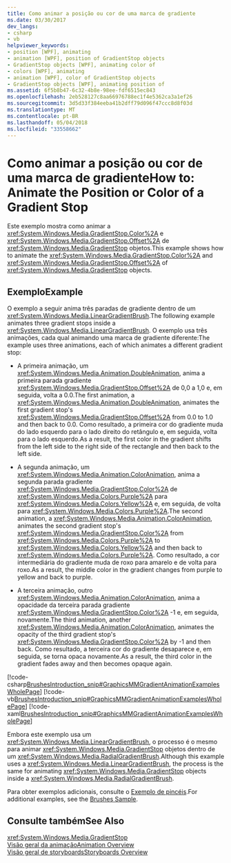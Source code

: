 ```yaml
---
title: Como animar a posição ou cor de uma marca de gradiente
ms.date: 03/30/2017
dev_langs:
- csharp
- vb
helpviewer_keywords:
- position [WPF], animating
- animation [WPF], position of GradientStop objects
- GradientStop objects [WPF], animating color of
- colors [WPF], animating
- animation [WPF], color of GradientStop objects
- GradientStop objects [WPF], animating position of
ms.assetid: 6f5b8b47-6c32-4b8e-98ee-fdf6515ec843
ms.openlocfilehash: 2eb528127c8aa66976788ec1f4e5362ca3a1ef26
ms.sourcegitcommit: 3d5d33f384eeba41b2dff79d096f47ccc8d8f03d
ms.translationtype: MT
ms.contentlocale: pt-BR
ms.lasthandoff: 05/04/2018
ms.locfileid: "33558662"
---
```

# <a name="how-to-animate-the-position-or-color-of-a-gradient-stop"></a><span data-ttu-id="94839-102">Como animar a posição ou cor de uma marca de gradiente</span><span class="sxs-lookup"><span data-stu-id="94839-102">How to: Animate the Position or Color of a Gradient Stop</span></span>
<span data-ttu-id="94839-103">Este exemplo mostra como animar a <xref:System.Windows.Media.GradientStop.Color%2A> e <xref:System.Windows.Media.GradientStop.Offset%2A> de <xref:System.Windows.Media.GradientStop> objetos.</span><span class="sxs-lookup"><span data-stu-id="94839-103">This example shows how to animate the <xref:System.Windows.Media.GradientStop.Color%2A> and <xref:System.Windows.Media.GradientStop.Offset%2A> of <xref:System.Windows.Media.GradientStop> objects.</span></span>  
  
## <a name="example"></a><span data-ttu-id="94839-104">Exemplo</span><span class="sxs-lookup"><span data-stu-id="94839-104">Example</span></span>  
 <span data-ttu-id="94839-105">O exemplo a seguir anima três paradas de gradiente dentro de um <xref:System.Windows.Media.LinearGradientBrush>.</span><span class="sxs-lookup"><span data-stu-id="94839-105">The following example animates three gradient stops inside a <xref:System.Windows.Media.LinearGradientBrush>.</span></span> <span data-ttu-id="94839-106">O exemplo usa três animações, cada qual animando uma marca de gradiente diferente:</span><span class="sxs-lookup"><span data-stu-id="94839-106">The example uses three animations, each of which animates a different gradient stop:</span></span>  
  
-   <span data-ttu-id="94839-107">A primeira animação, um <xref:System.Windows.Media.Animation.DoubleAnimation>, anima a primeira parada gradiente <xref:System.Windows.Media.GradientStop.Offset%2A> de 0,0 a 1,0 e, em seguida, volta a 0.0.</span><span class="sxs-lookup"><span data-stu-id="94839-107">The first animation, a <xref:System.Windows.Media.Animation.DoubleAnimation>, animates the first gradient stop's <xref:System.Windows.Media.GradientStop.Offset%2A> from 0.0 to 1.0 and then back to 0.0.</span></span> <span data-ttu-id="94839-108">Como resultado, a primeira cor do gradiente muda do lado esquerdo para o lado direito do retângulo e, em seguida, volta para o lado esquerdo.</span><span class="sxs-lookup"><span data-stu-id="94839-108">As a result, the first color in the gradient shifts from the left side to the right side of the rectangle and then back to the left side.</span></span>  
  
-   <span data-ttu-id="94839-109">A segunda animação, um <xref:System.Windows.Media.Animation.ColorAnimation>, anima a segunda parada gradiente <xref:System.Windows.Media.GradientStop.Color%2A> de <xref:System.Windows.Media.Colors.Purple%2A> para <xref:System.Windows.Media.Colors.Yellow%2A> e, em seguida, de volta para <xref:System.Windows.Media.Colors.Purple%2A>.</span><span class="sxs-lookup"><span data-stu-id="94839-109">The second animation, a <xref:System.Windows.Media.Animation.ColorAnimation>, animates the second gradient stop's <xref:System.Windows.Media.GradientStop.Color%2A> from <xref:System.Windows.Media.Colors.Purple%2A> to <xref:System.Windows.Media.Colors.Yellow%2A> and then back to <xref:System.Windows.Media.Colors.Purple%2A>.</span></span> <span data-ttu-id="94839-110">Como resultado, a cor intermediária do gradiente muda de roxo para amarelo e de volta para roxo.</span><span class="sxs-lookup"><span data-stu-id="94839-110">As a result, the middle color in the gradient changes from purple to yellow and back to purple.</span></span>  
  
-   <span data-ttu-id="94839-111">A terceira animação, outro <xref:System.Windows.Media.Animation.ColorAnimation>, anima a opacidade da terceira parada gradiente <xref:System.Windows.Media.GradientStop.Color%2A> -1 e, em seguida, novamente.</span><span class="sxs-lookup"><span data-stu-id="94839-111">The third animation, another <xref:System.Windows.Media.Animation.ColorAnimation>, animates the opacity of the third gradient stop's <xref:System.Windows.Media.GradientStop.Color%2A> by -1 and then back.</span></span> <span data-ttu-id="94839-112">Como resultado, a terceira cor do gradiente desaparece e, em seguida, se torna opaca novamente.</span><span class="sxs-lookup"><span data-stu-id="94839-112">As a result, the third color in the gradient fades away and then becomes opaque again.</span></span>  
  
 [!code-csharp[BrushesIntroduction_snip#GraphicsMMGradientAnimationExamplesWholePage](../../../../samples/snippets/csharp/VS_Snippets_Wpf/BrushesIntroduction_snip/CSharp/GradientStopAnimationExample.cs#graphicsmmgradientanimationexampleswholepage)]
 [!code-vb[BrushesIntroduction_snip#GraphicsMMGradientAnimationExamplesWholePage](../../../../samples/snippets/visualbasic/VS_Snippets_Wpf/BrushesIntroduction_snip/visualbasic/gradientstopanimationexample.vb#graphicsmmgradientanimationexampleswholepage)]
 [!code-xaml[BrushesIntroduction_snip#GraphicsMMGradientAnimationExamplesWholePage](../../../../samples/snippets/xaml/VS_Snippets_Wpf/BrushesIntroduction_snip/XAML/GradientStopAnimationExample.xaml#graphicsmmgradientanimationexampleswholepage)]  
  
 <span data-ttu-id="94839-113">Embora este exemplo usa um <xref:System.Windows.Media.LinearGradientBrush>, o processo é o mesmo para animar <xref:System.Windows.Media.GradientStop> objetos dentro de um <xref:System.Windows.Media.RadialGradientBrush>.</span><span class="sxs-lookup"><span data-stu-id="94839-113">Although this example uses a <xref:System.Windows.Media.LinearGradientBrush>, the process is the same for animating <xref:System.Windows.Media.GradientStop> objects inside a <xref:System.Windows.Media.RadialGradientBrush>.</span></span>  
  
 <span data-ttu-id="94839-114">Para obter exemplos adicionais, consulte o [Exemplo de pincéis](http://go.microsoft.com/fwlink/?LinkID=159973).</span><span class="sxs-lookup"><span data-stu-id="94839-114">For additional examples, see the [Brushes Sample](http://go.microsoft.com/fwlink/?LinkID=159973).</span></span>  
  
## <a name="see-also"></a><span data-ttu-id="94839-115">Consulte também</span><span class="sxs-lookup"><span data-stu-id="94839-115">See Also</span></span>  
 <xref:System.Windows.Media.GradientStop>  
 [<span data-ttu-id="94839-116">Visão geral da animação</span><span class="sxs-lookup"><span data-stu-id="94839-116">Animation Overview</span></span>](../../../../docs/framework/wpf/graphics-multimedia/animation-overview.md)  
 [<span data-ttu-id="94839-117">Visão geral de storyboards</span><span class="sxs-lookup"><span data-stu-id="94839-117">Storyboards Overview</span></span>](../../../../docs/framework/wpf/graphics-multimedia/storyboards-overview.md)
